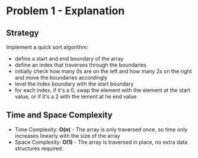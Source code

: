 # Problem 1 - Explanation
## Strategy
Implement a quick sort algorithm:
- define a start and end boundary of the array
- define an index that traverses through the boundaries
- initially check how many 0s are on the left and how many 2s on the right and move the boundaries accordingly
- level the index boundary with the start boundary
- for each index, if it's a 0, swap the element with the element at the start value, or if it's a 2 with the lement at he end value

## Time and Space Complexity
- Time Complexity: **O(n)** - The array is only traversed once, so time only increases linearly with the size of the array
- Space Complexity: **O(1)** - The array is traversed in place, no extra data structures required.
